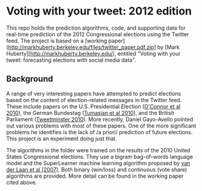 Voting with your tweet: 2012 edition
====================

This repo holds the prediction algorithms, code, and supporting data
for real-time prediction of the 2012 Congressional elections using the
Twitter feed. The project is based on a [working
paper](http://markhuberty.berkeley.edu/files/twitter_paper.pdf.zip] by
[Mark Huberty][http://markhuberty.berkeley.edu/),
entitled "Voting with your tweet: forecasting elections with social
media data". 

Background
-----------------------
A range of very interesting papers have attempted to predict elections
based on the content of election-related messages in the Twitter
feed. These include papers on the U.S. Presidential Election ([O'Connor
et al 2010](http://brenocon.com/oconnor_balasubramanyan_routledge_smith.icwsm2010.tweets_to_polls.pdf)), the
German Bundestag ([Tumasjan et al 2010](https://www.aaai.org/ocs/index.php/ICWSM/ICWSM10/paper/view/1441/1852)), and the British
Parliament ([Tweetminster 2010](http://www.scribd.com/doc/29154537/Tweetminster-Predicts)). More recently, Daniel Gayo-Avello pointed out various
problems with most of these papers. One of the more significant
problems he identifies is the lack of /a priori/ prediction of future
elections. This project is an experiment doing just that.

The algorithms in the </algorithms> folder were trained on the results
of the 2010 United States Congressional elections. They use a bigram
bag-of-words language model and the SuperLearner machine learning
algorithm proposed by [van der Laan et al (2007)](http://biostats.bepress.com/ucbbiostat/paper222/). Both binary (win/loss) and
continuous (vote share) algorithms are provided. More detail can be found in the
working paper cited above. 

<!---
During the election
-----------------------
During the election, we will post real-time prediction updates (and
more information) at [][]. 
-->
